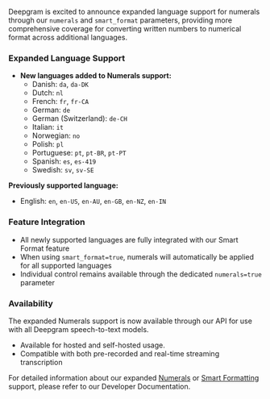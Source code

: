 Deepgram is excited to announce expanded language support for numerals through our `numerals` and `smart_format` parameters, providing more comprehensive coverage for converting written numbers to numerical format across additional languages.

### Expanded Language Support

- **New languages added to Numerals support:**
  - Danish: `da`, `da-DK`
  - Dutch: `nl`
  - French: `fr`, `fr-CA`
  - German: `de`
  - German (Switzerland): `de-CH`
  - Italian: `it`
  - Norwegian: `no`
  - Polish: `pl`
  - Portuguese: `pt`, `pt-BR`, `pt-PT`
  - Spanish: `es`, `es-419`
  - Swedish: `sv`, `sv-SE`

**Previously supported language:**
  - English: `en`, `en-US`, `en-AU`, `en-GB`, `en-NZ`, `en-IN`



### Feature Integration

- All newly supported languages are fully integrated with our Smart Format feature
- When using `smart_format=true`, numerals will automatically be applied for all supported languages
- Individual control remains available through the dedicated `numerals=true` parameter

### Availability

The expanded Numerals support is now available through our API for use with all Deepgram speech-to-text models.

- Available for hosted and self-hosted usage.
- Compatible with both pre-recorded and real-time streaming transcription

For detailed information about our expanded [Numerals](https://deepgram-preview-e9e61f4a-067d-48e1-9981-892b671eaaf8.docs.buildwithfern.com/docs/numerals) or [Smart Formatting](https://deepgram-preview-e9e61f4a-067d-48e1-9981-892b671eaaf8.docs.buildwithfern.com/docs/smart-format) support, please refer to our Developer Documentation.

